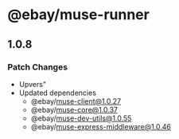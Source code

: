 # @ebay/muse-runner

## 1.0.8

### Patch Changes

- Upvers"
- Updated dependencies
  - @ebay/muse-client@1.0.27
  - @ebay/muse-core@1.0.37
  - @ebay/muse-dev-utils@1.0.55
  - @ebay/muse-express-middleware@1.0.46
